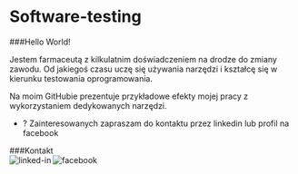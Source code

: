 # Software-testing
###Hello World!

Jestem farmaceutą z kilkulatnim doświadczeniem na drodze do zmiany zawodu. Od jakiegoś czasu uczę się używania narzędzi i kształcę się w kierunku testowania oprogramowania.

Na moim GitHubie prezentuje przykładowe efekty mojej pracy z wykorzystaniem dedykowanych narzędzi.

- ? Zainteresowanych zapraszam do kontaktu przez linkedin lub profil na facebook

###Kontakt
<br>[<img align="left" alt="linked-in" src="https://img.shields.io/badge/linkedin-%230077B5.svg?&style=for-the-badge&logo=linkedin&logoColor=white" />](https://www.linkedin.com/in/oliwiasanogho)[<img align="left" alt="facebook" src="https://img.shields.io/badge/facebook-%231877F2.svg?&style=for-the-badge&logo=facebook&logoColor=white" />](https://www.facebook.com/oliwia.sanogho)
